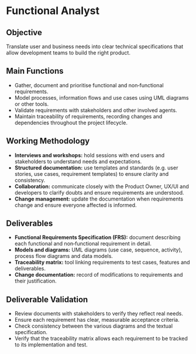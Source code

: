 # Functional Analyst

## Objective
Translate user and business needs into clear technical specifications that allow development teams to build the right product.

## Main Functions
- Gather, document and prioritise functional and non‑functional requirements.
- Model processes, information flows and use cases using UML diagrams or other tools.
- Validate requirements with stakeholders and other involved agents.
- Maintain traceability of requirements, recording changes and dependencies throughout the project lifecycle.

## Working Methodology
- **Interviews and workshops:** hold sessions with end users and stakeholders to understand needs and expectations.
- **Structured documentation:** use templates and standards (e.g. user stories, use cases, requirement templates) to ensure clarity and consistency.
- **Collaboration:** communicate closely with the Product Owner, UX/UI and developers to clarify doubts and ensure requirements are understood.
- **Change management:** update the documentation when requirements change and ensure everyone affected is informed.

## Deliverables
- **Functional Requirements Specification (FRS):** document describing each functional and non‑functional requirement in detail.
- **Models and diagrams:** UML diagrams (use case, sequence, activity), process flow diagrams and data models.
- **Traceability matrix:** tool linking requirements to test cases, features and deliverables.
- **Change documentation:** record of modifications to requirements and their justification.

## Deliverable Validation
- Review documents with stakeholders to verify they reflect real needs.
- Ensure each requirement has clear, measurable acceptance criteria.
- Check consistency between the various diagrams and the textual specification.
- Verify that the traceability matrix allows each requirement to be tracked to its implementation and test.